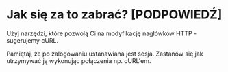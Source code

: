 # Jak się za to zabrać? [PODPOWIEDŹ]

Użyj narzędzi, które pozwolą Ci na modyfikację nagłówków HTTP - sugerujemy cURL.

Pamiętaj, że po zalogowaniu ustanawiana jest sesja. Zastanów się jak utrzymywać ją wykonując połączenia np. cURL'em.
